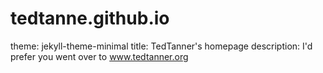 # tedtanne.github.io
theme: jekyll-theme-minimal
title: TedTanner's homepage
description: I'd prefer you went over to www.tedtanner.org
